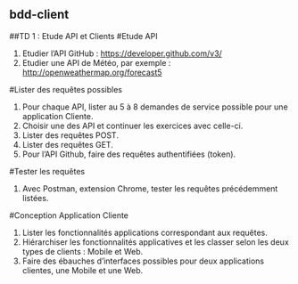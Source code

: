 ## bdd-client

##TD 1 : Etude API et Clients
#Etude API

1. Etudier l’API GitHub : https://developer.github.com/v3/
2. Etudier une API de Météo, par exemple : http://openweathermap.org/forecast5

#Lister des requêtes possibles

1. Pour chaque API, lister au 5 à 8 demandes de service possible pour une application Cliente.
2. Choisir une des API et continuer les exercices avec celle-ci.
3. Lister des requêtes POST.
4. Lister des requêtes GET.
5. Pour l’API Github, faire des requêtes authentifiées (token).

#Tester les requêtes

1. Avec Postman, extension Chrome, tester les requêtes précédemment listées.

#Conception Application Cliente
1. Lister les fonctionnalités applications correspondant aux requêtes.
2. Hiérarchiser les fonctionnalités applicatives et les classer selon les deux types de clients : Mobile et Web.
3. Faire des ébauches d’interfaces possibles pour deux applications clientes, une Mobile et une Web.
